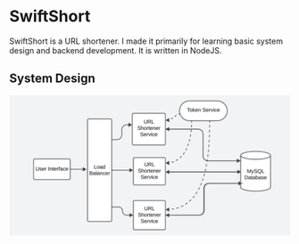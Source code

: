 # SwiftShort
SwiftShort is a URL shortener. I made it primarily for learning basic system design and backend development. It is written in NodeJS.
## System Design
![System Design](assets/system_design.png)